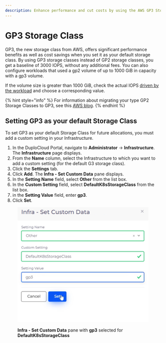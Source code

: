 ```yaml
---
description: Enhance performance and cut costs by using the AWS GP3 Storage Class
---
```


# GP3 Storage Class

GP3, the new storage class from AWS, offers significant performance benefits as well as cost savings when you set it as your default storage class. By using GP3 storage classes instead of GP2 storage classes, you get a baseline of 3000 IOPS, without any additional fees. You can also configure workloads that used a gp2 volume of up to 1000 GiB in capacity with a gp3 volume.

If the volume size is greater than 1000 GiB, check the actual IOPS [driven by the workload](https://aws.amazon.com/premiumsupport/knowledge-center/ebs-cloudwatch-metrics-throughput-iops/) and choose a corresponding value.

{% hint style="info" %}
For information about migrating your type GP2 Storage Classes to GP3, see this [AWS blog](https://aws.amazon.com/blogs/containers/migrating-amazon-eks-clusters-from-gp2-to-gp3-ebs-volumes/).
{% endhint %}

## Setting GP3 as your default Storage Class

To set GP3 as your default Storage Class for future allocations, you must add a custom setting in your Infrastructure.

1. In the DuploCloud Portal, navigate to **Administrator** -> **Infrastructure**. The **Infrastructure** page displays.
2. From the **Name** column, select the Infrastructure to which you want to add a custom setting (for the default G3 storage class).
3. Click the **Settings** tab.
4. Click **Add**. The **Infra - Set Custom Data** pane displays.
5. In the **Setting Name** field, select **Other** from the list box.
6. In the **Custom Setting** field, select **DefaultK8sStorageClass** from the list box.
7. in the **Setting Value** field, enter **gp3**.
8. Click **Set**.&#x20;

<div align="left">

<figure><img src="../../../.gitbook/assets/GP3_storage_infra.png" alt=""><figcaption><p><strong>Infra - Set Custom Data</strong> pane with <strong>gp3</strong> selected for <strong>DefaultK8sStorageClass</strong></p></figcaption></figure>

</div>
